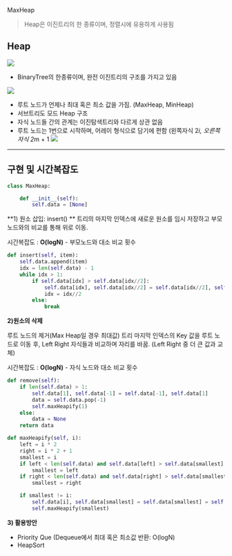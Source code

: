 MaxHeap

> Heap은 이진트리의 한 종류이며, 정렬시에 유용하게 사용됨

## Heap

![](https://velog.velcdn.com/images/ws_jung/post/e0c9695d-b872-42ce-8841-2e982e565b3a/image.png)

* BinaryTree의 한종류이며, 완전 이진트리의 구조를 가지고 있음


![](https://velog.velcdn.com/images/ws_jung/post/be305da6-b556-4160-bc6e-05545e696525/image.png)


* 루트 노드가 언제나 최대 혹은 최소 값을 가짐. (MaxHeap, MinHeap)
* 서브트리도 모드 Heap 구조
* 자식 노드들 간의 관계는 이진탐색트리와 다르게 상관 없음
* 루트 노드는 1번으로 시작하며, 어레이 형식으로 담기에 편함 (왼쪽자식 2*i, 오른쪽 자식 2*m + 1
![](https://velog.velcdn.com/images/ws_jung/post/dd2cd2d2-3619-4cf5-bc55-9fc1314a2cb3/image.png)
---

## 구현 및 시간복잡도

~~~python
class MaxHeap:

    def __init__(self):
        self.data = [None]

~~~

**1) 원소 삽입: insert()
**
트리의 마지막 인덱스에 새로운 원소를 임시 저장하고 부모노드와의 비교를 통해 위로 이동.

시간복잡도 : **O(logN)** - 부모노드와 대소 비교 횟수

```python
def insert(self, item):
    self.data.append(item)
    idx = len(self.data) - 1
    while idx > 1:
        if self.data[idx] > self.data[idx//2]:
            self.data[idx], self.data[idx//2] = self.data[idx//2], self.data[idx]
            idx = idx//2
        else:
            break
```


**2)원소의 삭제**

루트 노드의 제거(Max Heap일 경우 최대값)
트리 마지막 인덱스의 Key 값을 루트 노드로 이동 후, Left Right 자식들과 비교하며 자리를 바꿈. (Left Right 중 더 큰 값과 교체)

시간복잡도 : **O(logN)** - 자식 노드와 대소 비교 횟수

```python
def remove(self):
    if len(self.data) > 1:
        self.data[1], self.data[-1] = self.data[-1], self.data[1]
        data = self.data.pop(-1)
        self.maxHeapify(1)
    else:
        data = None
    return data

def maxHeapify(self, i):
    left = i * 2
    right = i * 2 + 1
    smallest = i
    if left < len(self.data) and self.data[left] > self.data[smallest]:
        smallest = left
    if right < len(self.data) and self.data[right] > self.data[smallest]:
        smallest = right

    if smallest != i:
        self.data[i], self.data[smallest] = self.data[smallest] = self.data[i]
        self.maxHeapify(smallest)
```

**3) 활용방안**

* Priority Que (Dequeue에서 최대 혹은 최소값 반환: O(logN)
* HeapSort 
